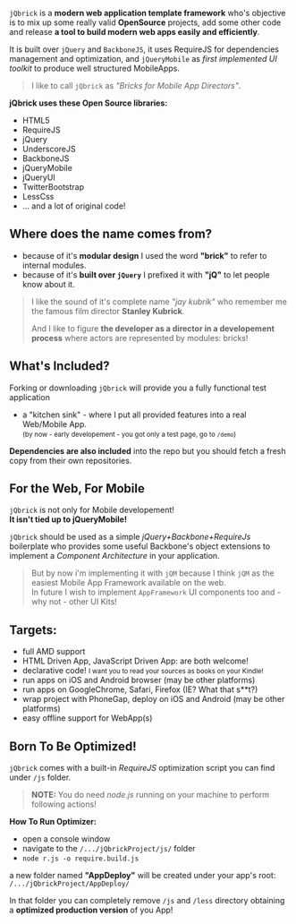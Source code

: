 `jQbrick` is a **modern web application template framework** who's objective is to mix up 
some really valid **OpenSource** projects, add some other code and release **a tool to 
build modern web apps easily and efficiently**.

It is built over `jQuery` and `BackboneJS`, it uses RequireJS for dependencies
management and optimization, and `jQueryMobile` as _first implemented UI toolkit_ 
to produce well structured MobileApps.

> I like to call `jQbrick` as _"Bricks for Mobile App Directors"_.

**jQbrick uses these Open Source libraries:**

- HTML5
- RequireJS
- jQuery
- UnderscoreJS
- BackboneJS
- jQueryMobile
- jQueryUI
- TwitterBootstrap
- LessCss
- ... and a lot of original code!



## Where does the name comes from?

- because of it's **modular design** I used the word **"brick"** to refer to 
  internal modules.
- because of it's **built over `jQuery`** I prefixed it with **"jQ"** to let people 
  know about it.

> I like the sound of it's complete name *"jay kubrik"* who remember me  
> the famous film director **Stanley Kubrick**.
> 
> And I like to figure **the developer as a director in a developement process**
> where actors are represented by modules: bricks!




## What's Included?

Forking or downloading `jQbrick` will provide you a fully functional test application
- a "kitchen sink" - where I put all provided features into a real Web/Mobile App.  
<small>(by now - early developement - you got only a test page, go to `/demo`)</small>

**Dependencies are also included** into the repo but you should fetch a fresh copy
from their own repositories.



## For the Web, For Mobile

`jQbrick` is not only for Mobile developement!  
**It isn't tied up to jQueryMobile!**

`jQbrick` should be used as a simple _jQuery+Backbone+RequireJs_ boilerplate who
provides some useful Backbone's object extensions to implement a _Component Architecture_ 
in your application.

> But by now i'm implementing it with `jQM` because I think `jQM` as the easiest 
> Mobile App Framework available on the web.  
> In future I wish to implement `AppFramework` UI components too and - why not - 
> other UI Kits!




## Targets:
- full AMD support
- HTML Driven App, JavaScript Driven App: are both welcome!
- declarative code! <small>I want you to read your sources as books on your Kindle!</small>
- run apps on iOS and Android browser (may be other platforms)
- run apps on GoogleChrome, Safari, Firefox (IE? What that s**t?)
- wrap project with PhoneGap, deploy on iOS and Android (may be other platforms)
- easy offline support for WebApp(s)





## Born To Be Optimized!
`jQbrick` comes with a built-in _RequireJS_ optimization script you can find 
under `/js` folder.

> **NOTE:** You do need _node.js_ running on your machine to perform following actions!

**How To Run Optimizer:**

- open a console window 
- navigate to the `/.../jQbrickProject/js/` folder
- `node r.js -o require.build.js`

a new folder named **"AppDeploy"** will be created under your app's root:  
`/.../jQbrickProject/AppDeploy/`

In that folder you can completely remove `/js` and `/less` directory obtaining a **optimized
production version** of you App!



